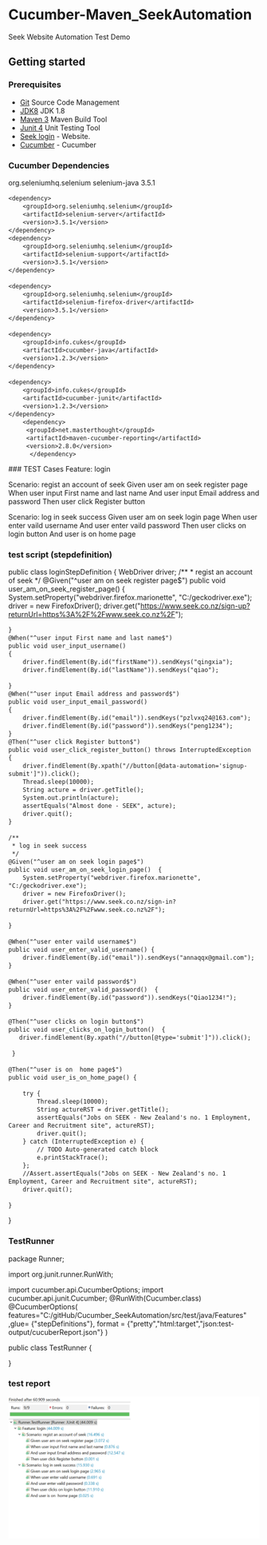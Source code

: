 # Cucumber-Maven_SeekAutomation
 Seek Website Automation Test Demo
## Getting started
### Prerequisites
  - [Git](https://git-scm.com/) Source Code Management
- [JDK8](http://www.oracle.com/technetwork/java/javase/downloads/jdk8-downloads-2133151.html) JDK 1.8
- [Maven 3](https://maven.apache.org/download.cgi) Maven Build Tool
- [Junit 4](http://junit.org/junit4/) Unit Testing Tool
- [Seek login](https://www.seek.co.nz/sign-in?returnUrl=https%3A%2F%2Fwww.seek.co.nz%2F) - Website.
- [Cucumber](https://cucumber.io/) - Cucumber
### Cucumber Dependencies
  <dependencies> 
     <dependency>
         <groupId>org.seleniumhq.selenium</groupId>
         <artifactId>selenium-java</artifactId>
         <version>3.5.1</version>
     </dependency>

	<dependency>
	    <groupId>org.seleniumhq.selenium</groupId>
	    <artifactId>selenium-server</artifactId>
	    <version>3.5.1</version>
	</dependency>
	<dependency>
	    <groupId>org.seleniumhq.selenium</groupId>
	    <artifactId>selenium-support</artifactId>
	    <version>3.5.1</version>
	</dependency>
	
	<dependency>
	    <groupId>org.seleniumhq.selenium</groupId>
	    <artifactId>selenium-firefox-driver</artifactId>
	    <version>3.5.1</version>
	</dependency>
	
	<dependency>
	    <groupId>info.cukes</groupId>
	    <artifactId>cucumber-java</artifactId>
	    <version>1.2.3</version>
	</dependency>
		
	<dependency>
	    <groupId>info.cukes</groupId>
	    <artifactId>cucumber-junit</artifactId>
	    <version>1.2.3</version>
	</dependency>
	    <dependency>
	     <groupId>net.masterthought</groupId>
		 <artifactId>maven-cucumber-reporting</artifactId>
		 <version>2.8.0</version>
		  </dependency>
  </dependencies>
  ### TEST Cases
  Feature:  login

  Scenario:  regist an account of seek
             Given user am on seek register page
             When user input First name and last name 
             And  user input Email address and password
             Then user click Register button
          
  Scenario: log in seek success
            Given user am on seek login page
            When user enter vaild username 
            And  user enter vaild password 
            Then user clicks on login button
            And  user is on  home page
	    
### test script (stepdefinition)

public class loginStepDefinition {
	WebDriver driver;
	/**
	 * regist an account of seek
	 */
	@Given("^user am on seek register page$")
	public void user_am_on_seek_register_page()
	{
		System.setProperty("webdriver.firefox.marionette", "C:/geckodriver.exe");
		driver = new FirefoxDriver();
		driver.get("https://www.seek.co.nz/sign-up?returnUrl=https%3A%2F%2Fwww.seek.co.nz%2F");
		
	}
	@When("^user input First name and last name$")
	public void user_input_username()
	{
		driver.findElement(By.id("firstName")).sendKeys("qingxia");
		driver.findElement(By.id("lastName")).sendKeys("qiao");
		
	}
	@When("^user input Email address and password$")
	public void user_input_email_password()
	{
		driver.findElement(By.id("email")).sendKeys("pzlvxq24@163.com");
		driver.findElement(By.id("password")).sendKeys("peng1234");
	}
	@Then("^user click Register button$")
	public void user_click_register_button() throws InterruptedException
	{
		driver.findElement(By.xpath("//button[@data-automation='signup-submit']")).click();	
		Thread.sleep(10000);
		String acture = driver.getTitle();
		System.out.println(acture);
		assertEquals("Almost done - SEEK", acture);
		driver.quit();
	}
	
	/**
	 * log in seek success
	 */
	@Given("^user am on seek login page$")
	public void user_am_on_seek_login_page()  {
		System.setProperty("webdriver.firefox.marionette", "C:/geckodriver.exe");
		driver = new FirefoxDriver();
		driver.get("https://www.seek.co.nz/sign-in?returnUrl=https%3A%2F%2Fwww.seek.co.nz%2F");
	    
	}

	@When("^user enter vaild username$")
	public void user_enter_valid_username() {
	    driver.findElement(By.id("email")).sendKeys("annaqqx@gmail.com");
	}

	@When("^user enter vaild password$")
	public void user_enter_valid_password()  {
		driver.findElement(By.id("password")).sendKeys("Qiao1234!");
	}

	@Then("^user clicks on login button$")
	public void user_clicks_on_login_button()  {
	   driver.findElement(By.xpath("//button[@type='submit']")).click();	
       
	 }

	@Then("^user is on  home page$")
	public void user_is_on_home_page() {
	
		try {
			Thread.sleep(10000);
			String actureRST = driver.getTitle();
			assertEquals("Jobs on SEEK - New Zealand's no. 1 Employment, Career and Recruitment site", actureRST);
			driver.quit();
		} catch (InterruptedException e) {
			// TODO Auto-generated catch block
			e.printStackTrace();
		};
		//Assert.assertEquals("Jobs on SEEK - New Zealand's no. 1 Employment, Career and Recruitment site", actureRST);
		driver.quit();
		
	}

	
}
### TestRunner
  package Runner;

  import org.junit.runner.RunWith;

   import cucumber.api.CucumberOptions;
   import cucumber.api.junit.Cucumber;
   @RunWith(Cucumber.class)
   @CucumberOptions(
		features="C:/gitHub/Cucumber_SeekAutomation/src/test/java/Features"
		,glue= {"stepDefinitions"},
		format = {"pretty","html:target","json:test-output/cucuberReport.json"}
		)

  public class TestRunner {

  }
### test report
     
![](https://github.com/AnnaQiao/Cucumber-Maven_SeekAutomation/blob/master/picture/2018.3.15.png)
